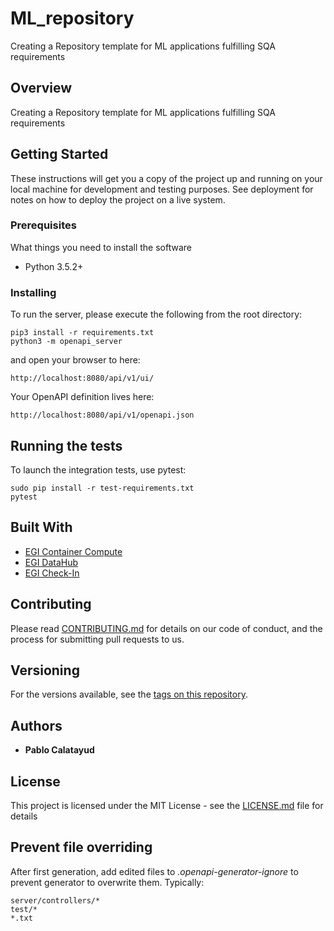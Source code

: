 # ML_repository
Creating a Repository template for ML applications fulfilling SQA requirements 

## Overview
Creating a Repository template for ML applications fulfilling SQA requirements 

## Getting Started
These instructions will get you a copy of the project up and running on your local machine for development and testing purposes. See deployment for notes on how to deploy the project on a live system.

### Prerequisites
What things you need to install the software
- Python 3.5.2+

### Installing
To run the server, please execute the following from the root directory:

```
pip3 install -r requirements.txt
python3 -m openapi_server
```

and open your browser to here:

```
http://localhost:8080/api/v1/ui/
```

Your OpenAPI definition lives here:

```
http://localhost:8080/api/v1/openapi.json
```

## Running the tests
To launch the integration tests, use pytest:
```
sudo pip install -r test-requirements.txt
pytest
```

## Built With

* [EGI Container Compute](https://www.egi.eu/services/cloud-container/)
* [EGI DataHub](https://www.egi.eu/services/datahub/)
* [EGI Check-In](https://www.egi.eu/services/check-in/)

## Contributing

Please read [CONTRIBUTING.md](
https://github.com/pcalatayud-prog/ML_repository/blob/main/CODE_OF_CONDUCT.md) for details on our code of conduct, and the process for submitting pull requests to us.

## Versioning

For the versions available, see the [tags on this repository](https://github.com/ML_repository/issues/labels). 

## Authors


* **Pablo Calatayud**

## License

This project is licensed under the MIT License - see the [LICENSE.md](LICENSE.md) file for details

## Prevent file overriding

After first generation, add edited files to _.openapi-generator-ignore_ to prevent generator to overwrite them. Typically:
```
server/controllers/*
test/*
*.txt
```

